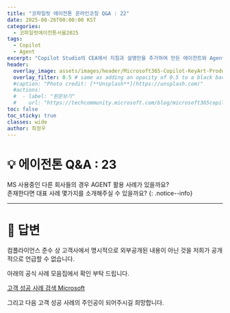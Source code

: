 ```yaml
---
title: "코파일럿 에이전톤 온라인코칭 Q&A : 22"
date: 2025-08-26T00:00:00 KST
categories:
  - 코파일럿에이전톤서울2025
tags:
  - Copilot
  - Agent
excerpt: "Copilot Studio의 CEA에서 지침과 설명만을 추가하여 만든 에이전트와 Agent Builder로 만든 에이전트가 동일한 참조 자료 및 지침·설명을 기반으로 작성되었음에도 불구하고, 답변의 퀄리티 차이가 상당히 크게 나타납니다. 특히 Copilot CEA의 답변 품질이 매우 낮은 상황인데, 이를 개선하거나 끌어올릴 수 있는 방법이 있을까요? "
header:
  overlay_image: assets/images/header/Microsoft365-Copilot-KeyArt-Productivity-6K-01.png
  overlay_filter: 0.5 # same as adding an opacity of 0.5 to a black background
  #caption: "Photo credit: [**Unsplash**](https://unsplash.com)"
  #actions:
  #  - label: "원문보기"
  #    url: "https://techcommunity.microsoft.com/blog/microsoft365copilotblog/what%E2%80%99s-new-in-microsoft-365-copilot--july-2025/4438253"
toc: false
toc_sticky: true
classes: wide
author: 최정우
---
```


# 💡 에이전톤 Q&A : 23

MS 사용중인 다른 회사들의 경우 AGENT 활용 사례가 있을까요?   
존재한다면 대표 사례 몇가지를 소개해주실 수 있을까요?
{: .notice--info}

---

# 📝 답변

컴플라이언스 준수 상 고객사에서 명시적으로 외부공개된 내용이 아닌 것을 저희가 공개적으로 언급할 수 없습니다.

아래의 공식 사례 모음집에서 확인 부탁 드립니다.

[고객 성공 사례 검색  Microsoft](https://www.microsoft.com/ko-kr/customers/search?filters=product%3Aai-microsoft-copilot%2Fmicrosoft-365-copilot%2Cproduct%3Aai-microsoft-copilot%2Fmicrosoft-copilot-studio%2Clanguage%3Akorean)

그리고 다음 고객 성공 사례의 주인공이 되어주시길 희망합니다.
